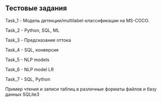 ## Тестовые задания

Task_1 - Модель детекции/multilabel-классификации на MS-COCO.

Task_2 - Python, SQL, ML

Task_3 - Предсказание оттока

Task_4 -  SQL, конверсия

Task_5 -  NLP models

Task_6 -  NLP model LR

Task_7 - SQL, Python

Пример чтения и записи таблиц в различные форматы файлов и базу данных SQLite3

